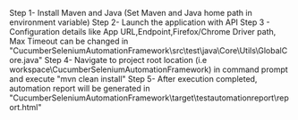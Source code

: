 Step 1- Install Maven and Java (Set Maven and Java home path in environment variable)
Step 2- Launch the application with API
Step 3 - Configuration details like App URL,Endpoint,Firefox/Chrome Driver path, Max Timeout can be changed in "CucumberSeleniumAutomationFramework\src\test\java\Core\Utils\GlobalCore.java"
Step 4- Navigate to project root location (i.e workspace\CucumberSeleniumAutomationFramework) in command prompt and execute
"mvn clean install"
Step 5- After execution completed, automation report will be generated in "CucumberSeleniumAutomationFramework\target\testautomationreport\report.html"
